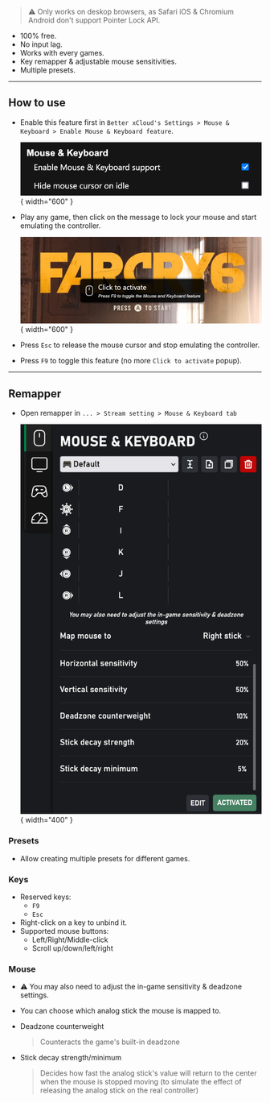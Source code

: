 > ⚠️ Only works on deskop browsers, as Safari iOS & Chromium Android don't support Pointer Lock API.


- 100% free.
- No input lag.
- Works with every games.
- Key remapper & adjustable mouse sensitivities.
- Multiple presets.

---
## How to use
- Enable this feature first in `Better xCloud's Settings > Mouse & Keyboard > Enable Mouse & Keyboard feature`.

    ![mkb](./images/mkb/settings.png){ width="600" }

- Play any game, then click on the message to lock your mouse and start emulating the controller.

    ![click-to-activate](./images/mkb/activate.png){ width="600" }

- Press `Esc` to release the mouse cursor and stop emulating the controller.

- Press `F9` to toggle this feature (no more `Click to activate` popup).

---
## Remapper

- Open remapper in `... > Stream setting > Mouse & Keyboard tab`

    ![Remapper](images/mkb/remapper.png){ width="400" }

### Presets
- Allow creating multiple presets for different games.

### Keys
- Reserved keys:
    - `F9`
    - `Esc`
- Right-click on a key to unbind it.
- Supported mouse buttons:
    - Left/Right/Middle-click
    - Scroll up/down/left/right

### Mouse
- ⚠️ You may also need to adjust the in-game sensitivity & deadzone settings.

- You can choose which analog stick the mouse is mapped to.
- Deadzone counterweight
  > Counteracts the game's built-in deadzone
- Stick decay strength/minimum
  > Decides how fast the analog stick's value will return to the center when the mouse is stopped moving (to simulate the effect of releasing the analog stick on the real controller)
